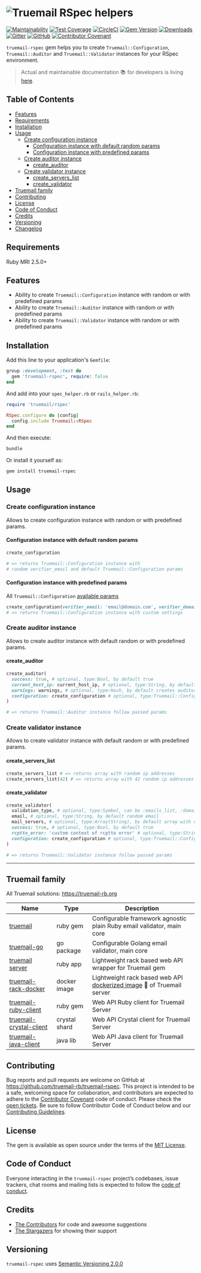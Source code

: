 # ![Truemail RSpec helpers](https://truemail-rb.org/assets/images/truemail_logo.png)

[![Maintainability](https://api.codeclimate.com/v1/badges/d23d82c1c1bdbc271b81/maintainability)](https://codeclimate.com/github/truemail-rb/truemail-rspec/maintainability)
[![Test Coverage](https://api.codeclimate.com/v1/badges/d23d82c1c1bdbc271b81/test_coverage)](https://codeclimate.com/github/truemail-rb/truemail-rspec/test_coverage)
[![CircleCI](https://circleci.com/gh/truemail-rb/truemail-rspec/tree/master.svg?style=svg)](https://circleci.com/gh/truemail-rb/truemail-rspec/tree/master)
[![Gem Version](https://badge.fury.io/rb/truemail-rspec.svg)](https://badge.fury.io/rb/truemail-rspec)
[![Downloads](https://img.shields.io/gem/dt/truemail-rspec.svg?colorA=004d99&colorB=0073e6)](https://rubygems.org/gems/truemail-rspec)
[![Gitter](https://badges.gitter.im/truemail-rb/community.svg)](https://gitter.im/truemail-rb/community?utm_source=badge&utm_medium=badge&utm_campaign=pr-badge)
[![GitHub](https://img.shields.io/github/license/truemail-rb/truemail-rspec)](LICENSE.txt)
[![Contributor Covenant](https://img.shields.io/badge/Contributor%20Covenant-v1.4%20adopted-ff69b4.svg)](CODE_OF_CONDUCT.md)

`truemail-rspec` gem helps you to create `Truemail::Configuration`, `Truemail::Auditor` and `Truemail::Validator` instances for your RSpec environment.

> Actual and maintainable documentation :books: for developers is living [here](https://truemail-rb.org/truemail-rspec).

## Table of Contents

- [Features](#features)
- [Requirements](#requirements)
- [Installation](#installation)
- [Usage](#usage)
  - [Create configuration instance](#create-configuration-instance)
    - [Configuration instance with default random params](#configuration-instance-with-default-random-params)
    - [Configuration instance with predefined params](#configuration-instance-with-predefined-params)
  - [Create auditor instance](#create-auditor-instance)
    - [create_auditor](#create_auditor)
  - [Create validator instance](#create-validator-instance)
    - [create_servers_list](#create_servers_list)
    - [create_validator](#create_validator)
- [Truemail family](#truemail-family)
- [Contributing](#contributing)
- [License](#license)
- [Code of Conduct](#code-of-conduct)
- [Credits](#credits)
- [Versioning](#versioning)
- [Changelog](CHANGELOG.md)

## Requirements

Ruby MRI 2.5.0+

## Features

- Ability to create `Truemail::Configuration` instance with random or with predefined params
- Ability to create `Truemail::Auditor` instance with random or with predefined params
- Ability to create `Truemail::Validator` instance with random or with predefined params

## Installation

Add this line to your application's `Gemfile`:

```ruby
group :development, :test do
  gem 'truemail-rspec', require: false
end
```

And add into your `spec_helper.rb` or `rails_helper.rb`:

```ruby
require 'truemail/rspec'

RSpec.configure do |config|
  config.include Truemail::RSpec
end
```

And then execute:

```bash
bundle
```

Or install it yourself as:

```bash
gem install truemail-rspec
```

## Usage

### Create configuration instance

Allows to create configuration instance with random or with predefined params.

#### Configuration instance with default random params

```ruby
create_configuration

# => returns Truemail::Configuration instance with
# random verifier_email and default Truemail::Configuration params
```

#### Configuration instance with predefined params

All `Truemail::Configuration` [available params](https://github.com/truemail-rb/truemail#setting-global-configuration)

```ruby
create_configuration(verifier_email: 'email@domain.com', verifier_domain: 'other-domain.com')
# => returns Truemail::Configuration instance with custom settings
```

### Create auditor instance

Allows to create auditor instance with default random or with predefined params.

#### create_auditor

```ruby
create_auditor(
  success: true, # optional, type:Bool, by default true
  current_host_ip: current_host_ip, # optional, type:String, by default random IPv4 address
  warnings: warnings, # optional, type:Hash, by default creates auditor result warnings
  configuration: create_configuration # optional, type:Truemail::Configuration, by default creates random configuration
)

# => returns Truemail::Auditor instance follow passed params
```

### Create validator instance

Allows to create validator instance with default random or with predefined params.

#### create_servers_list

```ruby
create_servers_list # => returns array with random ip addresses
create_servers_list(42) # => returns array with 42 random ip addresses
```

#### create_validator

```ruby
create_validator(
  validation_type, # optional, type:Symbol, can be :emails_list, :domains_list, :regex, :mx, :mx_blacklist or :smtp, by default creates :smtp validation
  email, # optional, type:String, by default random email
  mail_servers, # optional, type:Array(String), by default array with random ip addresses
  success: true, # optional, type:Bool, by default true
  rcptto_error: 'custom context of rcptto error' # optional, type:String, by default it's equal to 'user not found'
  configuration: create_configuration # optional, type:Truemail::Configuration, by default creates random configuration
)

# => returns Truemail::Validator instance follow passed params
```

---

## Truemail family

All Truemail solutions: <https://truemail-rb.org>

| Name | Type | Description |
| --- | --- | --- |
| [truemail](https://github.com/truemail-rb/truemail) | ruby gem | Configurable framework agnostic plain Ruby email validator, main core |
| [truemail-go](https://github.com/truemail-rb/truemail-go) | go package | Configurable Golang email validator, main core |
| [truemail server](https://github.com/truemail-rb/truemail-rack) | ruby app | Lightweight rack based web API wrapper for Truemail gem |
| [truemail-rack-docker](https://github.com/truemail-rb/truemail-rack-docker-image) | docker image | Lightweight rack based web API [dockerized image](https://hub.docker.com/r/truemail/truemail-rack) :whale: of Truemail server |
| [truemail-ruby-client](https://github.com/truemail-rb/truemail-ruby-client) | ruby gem | Web API Ruby client for Truemail Server |
| [truemail-crystal-client](https://github.com/truemail-rb/truemail-crystal-client) | crystal shard | Web API Crystal client for Truemail Server |
| [truemail-java-client](https://github.com/truemail-rb/truemail-java-client) | java lib | Web API Java client for Truemail Server |

## Contributing

Bug reports and pull requests are welcome on GitHub at <https://github.com/truemail-rb/truemail-rspec>. This project is intended to be a safe, welcoming space for collaboration, and contributors are expected to adhere to the [Contributor Covenant](http://contributor-covenant.org) code of conduct. Please check the [open tickets](https://github.com/truemail-rb/truemail-rspec/issues). Be sure to follow Contributor Code of Conduct below and our [Contributing Guidelines](CONTRIBUTING.md).

## License

The gem is available as open source under the terms of the [MIT License](https://opensource.org/licenses/MIT).

## Code of Conduct

Everyone interacting in the `truemail-rspec` project’s codebases, issue trackers, chat rooms and mailing lists is expected to follow the [code of conduct](CODE_OF_CONDUCT.md).

## Credits

- [The Contributors](https://github.com/truemail-rb/truemail-rspec/graphs/contributors) for code and awesome suggestions
- [The Stargazers](https://github.com/truemail-rb/truemail-rspec/stargazers) for showing their support

## Versioning

`truemail-rspec` uses [Semantic Versioning 2.0.0](https://semver.org)
